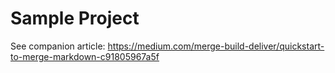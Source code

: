 # Sample Project
See companion article: https://medium.com/merge-build-deliver/quickstart-to-merge-markdown-c91805967a5f